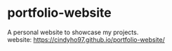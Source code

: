 # portfolio-website
A personal website to showcase my projects.<br>
website: https://cindyho97.github.io/portfolio-website/
